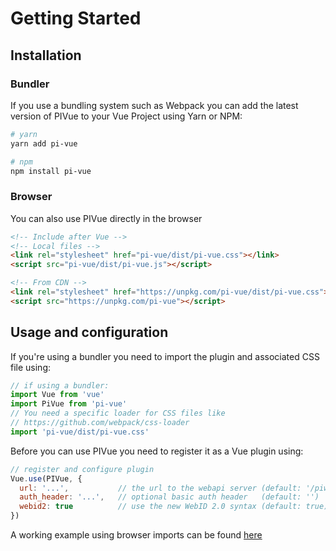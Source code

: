 # Getting Started

## Installation

### Bundler
If you use a bundling system such as Webpack you can add the latest version of PIVue to your Vue Project using Yarn or NPM:
```sh
# yarn
yarn add pi-vue

# npm
npm install pi-vue
```

### Browser
You can also use PIVue directly in the browser
```html
<!-- Include after Vue -->
<!-- Local files -->
<link rel="stylesheet" href="pi-vue/dist/pi-vue.css"></link>
<script src="pi-vue/dist/pi-vue.js"></script>

<!-- From CDN -->
<link rel="stylesheet" href="https://unpkg.com/pi-vue/dist/pi-vue.css"></link>
<script src="https://unpkg.com/pi-vue"></script>
```

## Usage and configuration
If you're using a bundler you need to import the plugin and associated
CSS file using:
```js
// if using a bundler:
import Vue from 'vue'
import PiVue from 'pi-vue'
// You need a specific loader for CSS files like 
// https://github.com/webpack/css-loader
import 'pi-vue/dist/pi-vue.css'
```

Before you can use PIVue you need to register it as a Vue plugin using:
```js
// register and configure plugin
Vue.use(PIVue, {
  url: '...',           // the url to the webapi server (default: '/piwebapi')
  auth_header: '...',   // optional basic auth header   (default: '')
  webid2: true          // use the new WebID 2.0 syntax (default: true)
})
```

A working example using browser imports can be found [here](http://jsfiddle.net/eywraw8t/292403/)
